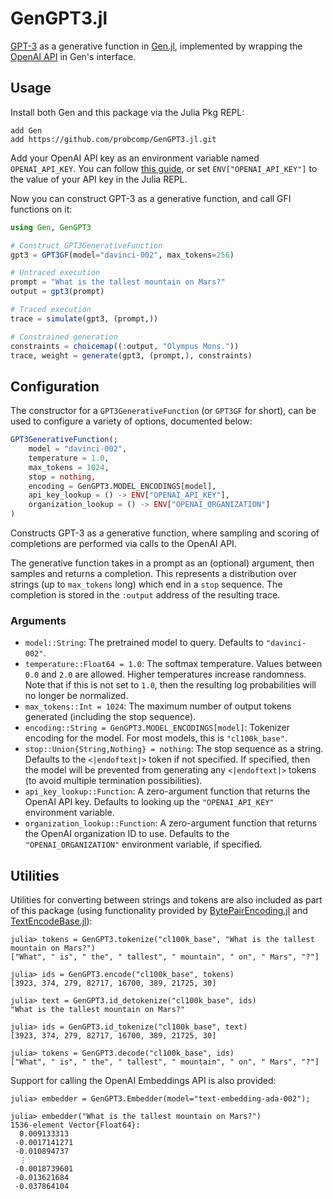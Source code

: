 # GenGPT3.jl

[GPT-3](https://en.wikipedia.org/wiki/GPT-3) as a generative function in [Gen.jl](https://www.gen.dev/), implemented by wrapping the [OpenAI API](https://openai.com/api/) in Gen's interface.

## Usage

Install both Gen and this package via the Julia Pkg REPL:

```
add Gen
add https://github.com/probcomp/GenGPT3.jl.git
```

Add your OpenAI API key as an environment variable named `OPENAI_API_KEY`. You can follow [this guide](https://help.openai.com/en/articles/5112595-best-practices-for-api-key-safety), or set `ENV["OPENAI_API_KEY"]` to the value of your API key in the Julia REPL.

Now you can construct GPT-3 as a generative function, and call GFI functions on it:

```julia
using Gen, GenGPT3

# Construct GPT3GenerativeFunction
gpt3 = GPT3GF(model="davinci-002", max_tokens=256)

# Untraced execution 
prompt = "What is the tallest mountain on Mars?"
output = gpt3(prompt)

# Traced execution
trace = simulate(gpt3, (prompt,))

# Constrained generation
constraints = choicemap((:output, "Olympus Mons."))
trace, weight = generate(gpt3, (prompt,), constraints)
```

## Configuration

The constructor for a `GPT3GenerativeFunction` (or `GPT3GF` for short), can be used to configure a variety of options, documented below:

```julia
GPT3GenerativeFunction(;
    model = "davinci-002",
    temperature = 1.0,
    max_tokens = 1024,
    stop = nothing,
    encoding = GenGPT3.MODEL_ENCODINGS[model],
    api_key_lookup = () -> ENV["OPENAI_API_KEY"],
    organization_lookup = () -> ENV["OPENAI_ORGANIZATION"]
)
```

Constructs GPT-3 as a generative function, where sampling and scoring of completions are performed via calls to the OpenAI API.

The generative function takes in a prompt as an (optional) argument, then samples and returns a completion. This represents a distribution over strings (up to `max_tokens` long) which end in a `stop` sequence. The completion is stored in the `:output` address of the resulting trace.

### Arguments
- `model::String`:
    The pretrained model to query. Defaults to `"davinci-002"`.
- `temperature::Float64 = 1.0`:
    The softmax temperature. Values between `0.0` and `2.0` are allowed.
    Higher temperatures increase randomness. Note that if this is not set
    to `1.0`, then the resulting log probabilities will no longer be normalized.
- `max_tokens::Int = 1024`:
    The maximum number of output tokens generated (including the stop sequence).
- `encoding::String = GenGPT3.MODEL_ENCODINGS[model]`:
    Tokenizer encoding for the model. For most models, this is `"cl100k_base"`.
- `stop::Union{String,Nothing} = nothing`:
    The stop sequence as a string. Defaults to the `<|endoftext|>` token if not
    specified. If specified, then the model will be prevented from generating
    any `<|endoftext|>` tokens (to avoid multiple termination possibilities).
- `api_key_lookup::Function`:
    A zero-argument function that returns the OpenAI API key. Defaults to
    looking up the `"OPENAI_API_KEY"` environment variable.
- `organization_lookup::Function`:
    A zero-argument function that returns the OpenAI organization ID to use.
    Defaults to the `"OPENAI_ORGANIZATION"` environment variable, if specified.

## Utilities

Utilities for converting between strings and tokens are also included as part of this package (using functionality provided by [BytePairEncoding.jl](https://github.com/chengchingwen/BytePairEncoding.jl`) and [TextEncodeBase.jl](https://github.com/chengchingwen/TextEncodeBase.jl)):

```julia-repl
julia> tokens = GenGPT3.tokenize("cl100k_base", "What is the tallest mountain on Mars?")
["What", " is", " the", " tallest", " mountain", " on", " Mars", "?"]

julia> ids = GenGPT3.encode("cl100k_base", tokens)
[3923, 374, 279, 82717, 16700, 389, 21725, 30]

julia> text = GenGPT3.id_detokenize("cl100k_base", ids)
"What is the tallest mountain on Mars?"

julia> ids = GenGPT3.id_tokenize("cl100k_base", text)
[3923, 374, 279, 82717, 16700, 389, 21725, 30]

julia> tokens = GenGPT3.decode("cl100k_base", ids)
["What", " is", " the", " tallest", " mountain", " on", " Mars", "?"]
```

Support for calling the OpenAI Embeddings API is also provided:

```julia-repl
julia> embedder = GenGPT3.Embedder(model="text-embedding-ada-002");

julia> embedder("What is the tallest mountain on Mars?")
1536-element Vector{Float64}:
  0.009133313
 -0.0017141271
 -0.010894737
  ⋮
 -0.0018739601
 -0.013621684
 -0.037864104
```

